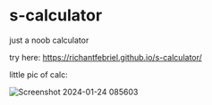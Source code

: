 # s-calculator
just a noob calculator

try here: https://richantfebriel.github.io/s-calculator/

little pic of calc:

![Screenshot 2024-01-24 085603](https://github.com/richantfebriel/s-calculator/assets/94831343/f1780ba0-e35a-4e33-b010-89abcc9126bd)
